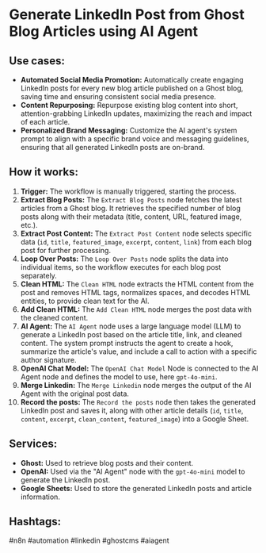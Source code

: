 # Generate LinkedIn Post from Ghost Blog Articles using AI Agent

## Use cases:

- **Automated Social Media Promotion:** Automatically create engaging LinkedIn posts for every new blog article published on a Ghost blog, saving time and ensuring consistent social media presence.
- **Content Repurposing:** Repurpose existing blog content into short, attention-grabbing LinkedIn updates, maximizing the reach and impact of each article.
- **Personalized Brand Messaging:** Customize the AI agent's system prompt to align with a specific brand voice and messaging guidelines, ensuring that all generated LinkedIn posts are on-brand.

## How it works:

1.  **Trigger:** The workflow is manually triggered, starting the process.
2.  **Extract Blog Posts:** The `Extract Blog Posts` node fetches the latest articles from a Ghost blog. It retrieves the specified number of blog posts along with their metadata (title, content, URL, featured image, etc.).
3.  **Extract Post Content:** The `Extract Post Content` node selects specific data (`id`, `title`, `featured_image`, `excerpt`, `content`, `link`) from each blog post for further processing.
4.  **Loop Over Posts:** The `Loop Over Posts` node splits the data into individual items, so the workflow executes for each blog post separately.
5.  **Clean HTML:** The `Clean HTML` node extracts the HTML content from the post and removes HTML tags, normalizes spaces, and decodes HTML entities, to provide clean text for the AI.
6.  **Add Clean HTML:** The `Add Clean HTML` node merges the post data with the cleaned content.
7.  **AI Agent:** The `AI Agent` node uses a large language model (LLM) to generate a LinkedIn post based on the article title, link, and cleaned content. The system prompt instructs the agent to create a hook, summarize the article's value, and include a call to action with a specific author signature.
8.  **OpenAI Chat Model:** The `OpenAI Chat Model` Node is connected to the AI Agent node and defines the model to use, here `gpt-4o-mini`.
9.  **Merge Linkedin:** The `Merge Linkedin` node merges the output of the AI Agent with the original post data.
10. **Record the posts:** The `Record the posts` node then takes the generated LinkedIn post and saves it, along with other article details (`id`, `title`, `content`, `excerpt`, `clean_content`, `featured_image`) into a Google Sheet.

## Services:

-   **Ghost:** Used to retrieve blog posts and their content.
-   **OpenAI:** Used via the "AI Agent" node with the `gpt-4o-mini` model to generate the LinkedIn post.
-   **Google Sheets:** Used to store the generated LinkedIn posts and article information.

## Hashtags:

#n8n #automation #linkedin #ghostcms #aiagent
